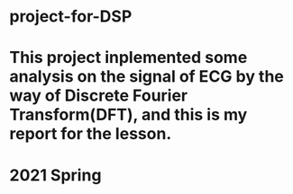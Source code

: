 # project-for-DSP
# This project inplemented some analysis on the signal of ECG by the way of Discrete Fourier Transform(DFT), and this is my report for the lesson.
# 2021 Spring
